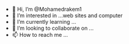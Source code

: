 - 👋 Hi, I’m @Mohamedrakem1
- 👀 I’m interested in ...web sites and computer
- 🌱 I’m currently learning ...
- 💞️ I’m looking to collaborate on ...
- 📫 How to reach me ...

<!---
Mohamedrakem1/Mohamedrakem1 is a ✨ special ✨ repository because its `README.md` (this file) appears on your GitHub profile.
You can click the Preview link to take a look at your changes.
--->
